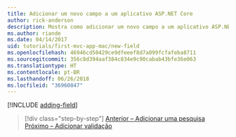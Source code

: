 ```yaml
---
title: Adicionar um novo campo a um aplicativo ASP.NET Core
author: rick-anderson
description: Mostra como adicionar um novo campo a um aplicativo ASP.NET Core EF/MVC existente.
ms.author: riande
ms.date: 04/14/2017
uid: tutorials/first-mvc-app-mac/new-field
ms.openlocfilehash: 46946cd50429ce9dfeeef8d7a099fcfafeba8711
ms.sourcegitcommit: 356c8d394aaf384c834e9c90cabab43bfe36e063
ms.translationtype: HT
ms.contentlocale: pt-BR
ms.lasthandoff: 06/26/2018
ms.locfileid: "36960847"
---
```

[!INCLUDE [adding-field](../../includes/mvc-intro/new-field.md)]

> [!div class="step-by-step"]
> [Anterior – Adicionar uma pesquisa](search.md)
> [Próximo – Adicionar validação](validation.md)
